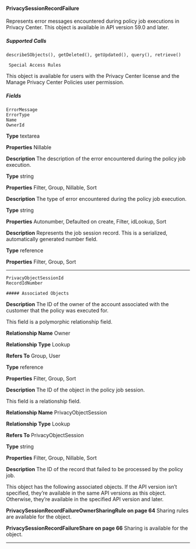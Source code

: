 #### PrivacySessionRecordFailure

Represents error messages encountered during policy job executions in Privacy Center. This object is available in API version 59.0 and
later.

##### Supported Calls
```
describeSObjects(), getDeleted(), getUpdated(), query(), retrieve()

 Special Access Rules

```
This object is available for users with the Privacy Center license and the Manage Privacy Center Policies user permission.

##### Fields

```
ErrorMessage
ErrorType
Name
OwnerId

```

**Type**
textarea

**Properties**
Nillable

**Description**
The description of the error encountered during the policy job execution.

**Type**
string

**Properties**
Filter, Group, Nillable, Sort

**Description**
The type of error encountered during the policy job execution.

**Type**
string

**Properties**
Autonumber, Defaulted on create, Filter, idLookup, Sort

**Description**
Represents the job session record. This is a serialized, automatically generated number field.

**Type**
reference

**Properties**
Filter, Group, Sort


-----

```
PrivacyObjectSessionId
RecordIdNumber

##### Associated Objects

```

**Description**
The ID of the owner of the account associated with the customer that the policy was executed
for.

This field is a polymorphic relationship field.

**Relationship Name**
Owner

**Relationship Type**
Lookup

**Refers To**
Group, User

**Type**
reference

**Properties**
Filter, Group, Sort

**Description**
The ID of the object in the policy job session.

This field is a relationship field.

**Relationship Name**
PrivacyObjectSession

**Relationship Type**
Lookup

**Refers To**
PrivacyObjectSession

**Type**
string

**Properties**
Filter, Group, Nillable, Sort

**Description**
The ID of the record that failed to be processed by the policy job.


This object has the following associated objects. If the API version isn’t specified, they’re available in the same API versions as this object.
Otherwise, they’re available in the specified API version and later.

**PrivacySessionRecordFailureOwnerSharingRule on page 64**
Sharing rules are available for the object.

**PrivacySessionRecordFailureShare on page 66**
Sharing is available for the object.


-----
